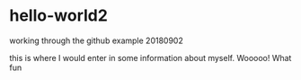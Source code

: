 # hello-world2
working through the github example 20180902


this is where I would enter in some information about myself. Wooooo! What fun
